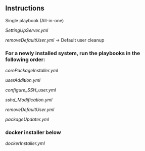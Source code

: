## Instructions

Single playbook (All-in-one)

*SettingUpServer.yml*

*removeDefaultUser.yml* -> Default user cleanup

### For a newly installed system, run the playbooks in the following order:

*corePackageInstaller.yml*

*userAddition.yml*

*configure_SSH_user.yml*

*sshd_Modification.yml*

*removeDefaultUser.yml*

*packageUpdater.yml*

### docker installer below

*dockerInstaller.yml*
